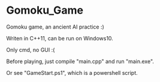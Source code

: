 # Gomoku_Game
Gomoku game, an ancient AI practice :)

Writen in C++11, can be run on Windows10.

Only cmd, no GUI :(

Before playing, just compile "main.cpp" and run "main.exe".

Or see "GameStart.ps1", which is a powershell script.
